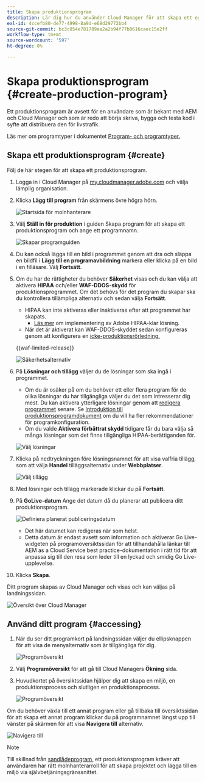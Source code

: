 ```yaml
---
title: Skapa produktionsprogram
description: Lär dig hur du använder Cloud Manager för att skapa ett eget produktionsprogram för livstrafik.
exl-id: 4ccefb80-de77-4998-8a9d-e68d29772bb4
source-git-commit: bc3c054e781789aa2a2b94f77b0616caec15e2ff
workflow-type: tm+mt
source-wordcount: '597'
ht-degree: 0%

---
```



# Skapa produktionsprogram {#create-production-program}

Ett produktionsprogram är avsett för en användare som är bekant med AEM och Cloud Manager och som är redo att börja skriva, bygga och testa kod i syfte att distribuera den för livstrafik.

Läs mer om programtyper i dokumentet [Program- och programtyper.](program-types.md)

## Skapa ett produktionsprogram {#create}

Följ de här stegen för att skapa ett produktionsprogram.

1. Logga in i Cloud Manager på [my.cloudmanager.adobe.com](https://my.cloudmanager.adobe.com/) och välja lämplig organisation.

1. Klicka **Lägg till program** från skärmens övre högra hörn.

   ![Startsida för molnhanterare](assets/log-in.png)

1. Välj **Ställ in för produktion** i guiden Skapa program för att skapa ett produktionsprogram och ange ett programnamn.

   ![Skapar programguiden](assets/create-production-program.png)

1. Du kan också lägga till en bild i programmet genom att dra och släppa en bildfil i **Lägg till en programavbildning** markera eller klicka på en bild i en filläsare. Välj **Fortsätt**.

1. Om du har de rättigheter du behöver **Säkerhet** visas och du kan välja att aktivera **HIPAA** och/eller **WAF-DDOS-skydd** för produktionsprogrammet. Om det behövs för det program du skapar ska du kontrollera tillämpliga alternativ och sedan välja **Fortsätt**.

   * HIPAA kan inte aktiveras eller inaktiveras efter att programmet har skapats.
      * [Läs mer](https://www.adobe.com/go/hipaa-ready) om implementering av Adobe HIPAA-klar lösning.
   * När det är aktiverat kan WAF-DDOS-skyddet sedan konfigureras genom att konfigurera en [icke-produktionsrörledning.](/help/implementing/cloud-manager/configuring-pipelines/configuring-non-production-pipelines.md)

   {{waf-limited-release}}

   ![Säkerhetsalternativ](assets/create-production-program-security.png)

1. På **Lösningar och tillägg** väljer du de lösningar som ska ingå i programmet.

   * Om du är osäker på om du behöver ett eller flera program för de olika lösningar du har tillgängliga väljer du det som intresserar dig mest. Du kan aktivera ytterligare lösningar genom att [redigera programmet](/help/implementing/cloud-manager/getting-access-to-aem-in-cloud/editing-programs.md) senare. Se [Introduktion till produktionsprogramdokument](/help/implementing/cloud-manager/getting-access-to-aem-in-cloud/introduction-production-programs.md) om du vill ha fler rekommendationer för programkonfiguration.
   * Om du valde **Aktivera förbättrat skydd** tidigare får du bara välja så många lösningar som det finns tillgängliga HIPAA-berättiganden för.

   ![Välj lösningar](assets/setup-prod-select.png)

1. Klicka på nedtryckningen före lösningsnamnet för att visa valfria tillägg, som att välja **Handel** tilläggsalternativ under **Webbplatser**.

   ![Välj tillägg](assets/setup-prod-commerce.png)

1. Med lösningar och tillägg markerade klickar du på **Fortsätt**.

1. På **GoLive-datum** Ange det datum då du planerar att publicera ditt produktionsprogram.

   ![Definiera planerat publiceringsdatum](assets/setup-go-live.png)

   * Det här datumet kan redigeras när som helst.
   * Detta datum är endast avsett som information och aktiverar Go Live-widgeten på programöversiktssidan för att tillhandahålla länkar till AEM as a Cloud Service best practice-dokumentation i rätt tid för att anpassa sig till den resa som leder till en lyckad och smidig Go Live-upplevelse.

1. Klicka **Skapa**.

Ditt program skapas av Cloud Manager och visas och kan väljas på landningssidan.

![Översikt över Cloud Manager](assets/navigate-cm.png)

## Använd ditt program {#accessing}

1. När du ser ditt programkort på landningssidan väljer du ellipsknappen för att visa de menyalternativ som är tillgängliga för dig.

   ![Programöversikt](assets/program-overview.png)

1. Välj **Programöversikt** för att gå till Cloud Managers **Ökning** sida.

1. Huvudkortet på översiktssidan hjälper dig att skapa en miljö, en produktionsprocess och slutligen en produktionsprocess.

   ![Programöversikt](assets/set-up-prod5.png)

Om du behöver växla till ett annat program eller gå tillbaka till översiktssidan för att skapa ett annat program klickar du på programnamnet längst upp till vänster på skärmen för att visa **Navigera till** alternativ.

![Navigera till](assets/create-program-a1.png)

>[!NOTE]
>
>Till skillnad från [sandlådeprogram,](introduction-sandbox-programs.md#auto-creation) ett produktionsprogram kräver att användaren har rätt molnhanterarroll för att skapa projektet och lägga till en miljö via självbetjäningsgränssnittet.
